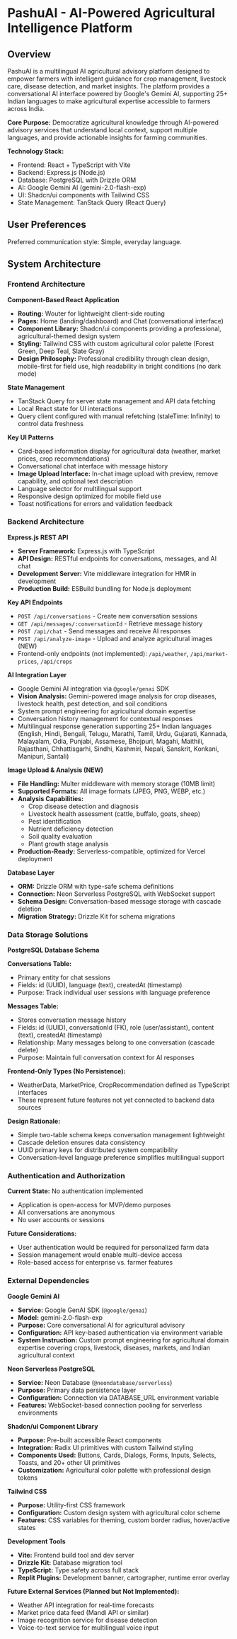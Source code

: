 # PashuAI - AI-Powered Agricultural Intelligence Platform

## Overview

PashuAI is a multilingual AI agricultural advisory platform designed to empower farmers with intelligent guidance for crop management, livestock care, disease detection, and market insights. The platform provides a conversational AI interface powered by Google's Gemini AI, supporting 25+ Indian languages to make agricultural expertise accessible to farmers across India.

**Core Purpose:** Democratize agricultural knowledge through AI-powered advisory services that understand local context, support multiple languages, and provide actionable insights for farming communities.

**Technology Stack:**
- Frontend: React + TypeScript with Vite
- Backend: Express.js (Node.js)
- Database: PostgreSQL with Drizzle ORM
- AI: Google Gemini AI (gemini-2.0-flash-exp)
- UI: Shadcn/ui components with Tailwind CSS
- State Management: TanStack Query (React Query)

## User Preferences

Preferred communication style: Simple, everyday language.

## System Architecture

### Frontend Architecture

**Component-Based React Application**
- **Routing:** Wouter for lightweight client-side routing
- **Pages:** Home (landing/dashboard) and Chat (conversational interface)
- **Component Library:** Shadcn/ui components providing a professional, agricultural-themed design system
- **Styling:** Tailwind CSS with custom agricultural color palette (Forest Green, Deep Teal, Slate Gray)
- **Design Philosophy:** Professional credibility through clean design, mobile-first for field use, high readability in bright conditions (no dark mode)

**State Management**
- TanStack Query for server state management and API data fetching
- Local React state for UI interactions
- Query client configured with manual refetching (staleTime: Infinity) to control data freshness

**Key UI Patterns**
- Card-based information display for agricultural data (weather, market prices, crop recommendations)
- Conversational chat interface with message history
- **Image Upload Interface:** In-chat image upload with preview, remove capability, and optional text description
- Language selector for multilingual support
- Responsive design optimized for mobile field use
- Toast notifications for errors and validation feedback

### Backend Architecture

**Express.js REST API**
- **Server Framework:** Express.js with TypeScript
- **API Design:** RESTful endpoints for conversations, messages, and AI chat
- **Development Server:** Vite middleware integration for HMR in development
- **Production Build:** ESBuild bundling for Node.js deployment

**Key API Endpoints**
- `POST /api/conversations` - Create new conversation sessions
- `GET /api/messages/:conversationId` - Retrieve message history
- `POST /api/chat` - Send messages and receive AI responses
- `POST /api/analyze-image` - Upload and analyze agricultural images (NEW)
- Frontend-only endpoints (not implemented): `/api/weather`, `/api/market-prices`, `/api/crops`

**AI Integration Layer**
- Google Gemini AI integration via `@google/genai` SDK
- **Vision Analysis:** Gemini-powered image analysis for crop diseases, livestock health, pest detection, and soil conditions
- System prompt engineering for agricultural domain expertise
- Conversation history management for contextual responses
- Multilingual response generation supporting 25+ Indian languages (English, Hindi, Bengali, Telugu, Marathi, Tamil, Urdu, Gujarati, Kannada, Malayalam, Odia, Punjabi, Assamese, Bhojpuri, Magahi, Maithili, Rajasthani, Chhattisgarhi, Sindhi, Kashmiri, Nepali, Sanskrit, Konkani, Manipuri, Santali)

**Image Upload & Analysis (NEW)**
- **File Handling:** Multer middleware with memory storage (10MB limit)
- **Supported Formats:** All image formats (JPEG, PNG, WEBP, etc.)
- **Analysis Capabilities:** 
  - Crop disease detection and diagnosis
  - Livestock health assessment (cattle, buffalo, goats, sheep)
  - Pest identification
  - Nutrient deficiency detection
  - Soil quality evaluation
  - Plant growth stage analysis
- **Production-Ready:** Serverless-compatible, optimized for Vercel deployment

**Database Layer**
- **ORM:** Drizzle ORM with type-safe schema definitions
- **Connection:** Neon Serverless PostgreSQL with WebSocket support
- **Schema Design:** Conversation-based message storage with cascade deletion
- **Migration Strategy:** Drizzle Kit for schema migrations

### Data Storage Solutions

**PostgreSQL Database Schema**

**Conversations Table:**
- Primary entity for chat sessions
- Fields: id (UUID), language (text), createdAt (timestamp)
- Purpose: Track individual user sessions with language preference

**Messages Table:**
- Stores conversation message history
- Fields: id (UUID), conversationId (FK), role (user/assistant), content (text), createdAt (timestamp)
- Relationship: Many messages belong to one conversation (cascade delete)
- Purpose: Maintain full conversation context for AI responses

**Frontend-Only Types (No Persistence):**
- WeatherData, MarketPrice, CropRecommendation defined as TypeScript interfaces
- These represent future features not yet connected to backend data sources

**Design Rationale:**
- Simple two-table schema keeps conversation management lightweight
- Cascade deletion ensures data consistency
- UUID primary keys for distributed system compatibility
- Conversation-level language preference simplifies multilingual support

### Authentication and Authorization

**Current State:** No authentication implemented
- Application is open-access for MVP/demo purposes
- All conversations are anonymous
- No user accounts or sessions

**Future Considerations:**
- User authentication would be required for personalized farm data
- Session management would enable multi-device access
- Role-based access for enterprise vs. farmer features

### External Dependencies

**Google Gemini AI**
- **Service:** Google GenAI SDK (`@google/genai`)
- **Model:** gemini-2.0-flash-exp
- **Purpose:** Core conversational AI for agricultural advisory
- **Configuration:** API key-based authentication via environment variable
- **System Instruction:** Custom prompt engineering for agricultural domain expertise covering crops, livestock, diseases, markets, and Indian agricultural context

**Neon Serverless PostgreSQL**
- **Service:** Neon Database (`@neondatabase/serverless`)
- **Purpose:** Primary data persistence layer
- **Configuration:** Connection via DATABASE_URL environment variable
- **Features:** WebSocket-based connection pooling for serverless environments

**Shadcn/ui Component Library**
- **Purpose:** Pre-built accessible React components
- **Integration:** Radix UI primitives with custom Tailwind styling
- **Components Used:** Buttons, Cards, Dialogs, Forms, Inputs, Selects, Toasts, and 20+ other UI primitives
- **Customization:** Agricultural color palette with professional design tokens

**Tailwind CSS**
- **Purpose:** Utility-first CSS framework
- **Configuration:** Custom design system with agricultural color scheme
- **Features:** CSS variables for theming, custom border radius, hover/active states

**Development Tools**
- **Vite:** Frontend build tool and dev server
- **Drizzle Kit:** Database migration tool
- **TypeScript:** Type safety across full stack
- **Replit Plugins:** Development banner, cartographer, runtime error overlay

**Future External Services (Planned but Not Implemented):**
- Weather API integration for real-time forecasts
- Market price data feed (Mandi API or similar)
- Image recognition service for disease detection
- Voice-to-text service for multilingual voice input